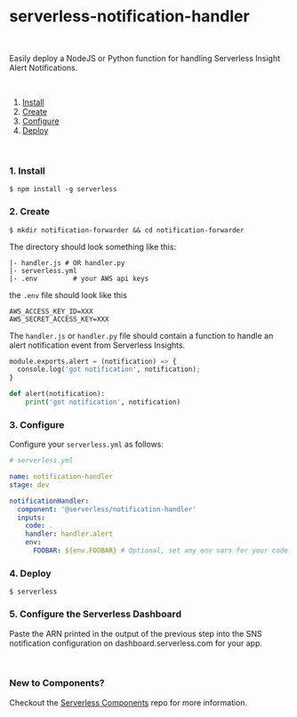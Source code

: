 # serverless-notification-handler

&nbsp;

Easily deploy a NodeJS or Python function for handling Serverless Insight Alert Notifications.

&nbsp;

1. [Install](#1-install)
2. [Create](#2-create)
3. [Configure](#3-configure)
4. [Deploy](#4-deploy)

&nbsp;


### 1. Install

```console
$ npm install -g serverless
```

### 2. Create

```console
$ mkdir notification-forwarder && cd notification-forwarder
```

The directory should look something like this:


```
|- handler.js # OR handler.py
|- serverless.yml
|- .env         # your AWS api keys
```

the `.env` file should look like this

```
AWS_ACCESS_KEY_ID=XXX
AWS_SECRET_ACCESS_KEY=XXX
```

The `handler.js` or `handler.py` file should contain a function to handle an alert notification event from
Serverless Insights.

```python
module.exports.alert = (notification) => {
  console.log('got notification', notification);
}
```

```python
def alert(notification):
    print('got notification', notification)
```

### 3. Configure

Configure your `serverless.yml` as follows:

```yml
# serverless.yml

name: notification-handler
stage: dev

notificationHandler:
  component: '@serverless/notification-handler'
  inputs:
    code: .
    handler: handler.alert
    env:
      FOOBAR: ${env.FOOBAR} # Optional, set any env vars for your code
```

### 4. Deploy

```console
$ serverless
```

### 5. Configure the Serverless Dashboard

Paste the ARN printed in the output of the previous step into the SNS notification configuration on
dashboard.serverless.com for your app.

&nbsp;

### New to Components?

Checkout the [Serverless Components](https://github.com/serverless/components) repo for more information.

